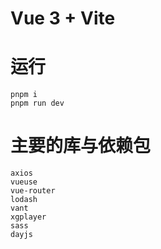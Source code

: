 # Vue 3 + Vite

# 运行
```
pnpm i
pnpm run dev
```

# 主要的库与依赖包
```
axios
vueuse
vue-router
lodash
vant
xgplayer
sass
dayjs
```

